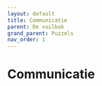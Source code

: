 ```yaml
---
layout: default
title: Communicatie
parent: De vuilbak
grand_parent: Puzzels
nav_order: 1
---
```

# Communicatie
